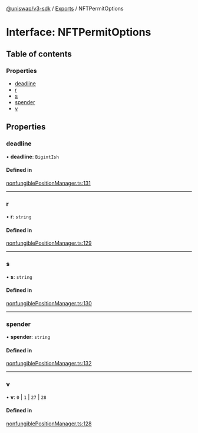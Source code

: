 [@uniswap/v3-sdk](../README.md) / [Exports](../modules.md) / NFTPermitOptions

# Interface: NFTPermitOptions

## Table of contents

### Properties

- [deadline](NFTPermitOptions.md#deadline)
- [r](NFTPermitOptions.md#r)
- [s](NFTPermitOptions.md#s)
- [spender](NFTPermitOptions.md#spender)
- [v](NFTPermitOptions.md#v)

## Properties

### deadline

• **deadline**: `BigintIsh`

#### Defined in

[nonfungiblePositionManager.ts:131](https://github.com/Uniswap/v3-sdk/blob/08a7c05/src/nonfungiblePositionManager.ts#L131)

___

### r

• **r**: `string`

#### Defined in

[nonfungiblePositionManager.ts:129](https://github.com/Uniswap/v3-sdk/blob/08a7c05/src/nonfungiblePositionManager.ts#L129)

___

### s

• **s**: `string`

#### Defined in

[nonfungiblePositionManager.ts:130](https://github.com/Uniswap/v3-sdk/blob/08a7c05/src/nonfungiblePositionManager.ts#L130)

___

### spender

• **spender**: `string`

#### Defined in

[nonfungiblePositionManager.ts:132](https://github.com/Uniswap/v3-sdk/blob/08a7c05/src/nonfungiblePositionManager.ts#L132)

___

### v

• **v**: ``0`` \| ``1`` \| ``27`` \| ``28``

#### Defined in

[nonfungiblePositionManager.ts:128](https://github.com/Uniswap/v3-sdk/blob/08a7c05/src/nonfungiblePositionManager.ts#L128)
